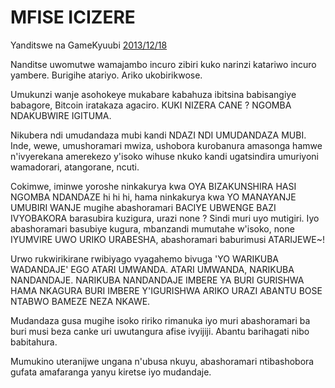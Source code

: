 # MFISE ICIZERE

Yanditswe na GameKyuubi [2013/12/18](https://bitcointalk.org/index.php?topic=375643.0)

<LanguageDropdown/>

Nanditse uwomutwe wamajambo incuro zibiri kuko narinzi katariwo incuro yambere. Burigihe atariyo. Ariko ukobirikwose.

Umukunzi wanje asohokeye mukabare kabahuza ibitsina babisangiye babagore, Bitcoin iratakaza agaciro. KUKI NIZERA CANE ? NGOMBA NDAKUBWIRE IGITUMA.

Nikubera ndi umudandaza mubi kandi NDAZI NDI UMUDANDAZA MUBI. Inde, wewe, umushoramari mwiza, ushobora kurobanura amasonga hamwe n'ivyerekana amerekezo y'isoko wihuse nkuko kandi ugatsindira umuriyoni wamadorari, atangorane, ncuti.

Cokimwe, iminwe yoroshe ninkakurya kwa OYA BIZAKUNSHIRA HASI NGOMBA NDANDAZE hi hi hi, hama ninkakurya kwa YO MANAYANJE UMUBIRI WANJE mugihe abashoramari BACIYE UBWENGE BAZI IVYOBAKORA barasubira kuzigura, urazi none ? Sindi muri uyo mutigiri. Iyo abashoramari basubiye kugura, mbanzandi mumutahe w'isoko, none IYUMVIRE UWO URIKO URABESHA, abashoramari baburimusi ATARIJEWE~!

Urwo rukwirikirane rwibiyago vyagahemo bivuga 'YO WARIKUBA WADANDAJE' EGO ATARI UMWANDA. ATARI UMWANDA, NARIKUBA NANDANDAJE. NARIKUBA NANDANDAJE IMBERE YA BURI GURISHWA HAMA NKAGURA BURI IMBERE Y'IGURISHWA ARIKO URAZI ABANTU BOSE NTABWO BAMEZE NEZA NKAWE.

Mudandaza gusa mugihe isoko ririko rimanuka iyo muri abashoramari ba buri musi beza canke uri uwutangura afise ivyijiji. Abantu barihagati nibo babitahura.

Mumukino uteranijwe ungana n'ubusa nkuyu, abashoramari ntibashobora gufata amafaranga yanyu kiretse iyo mudandaje.
